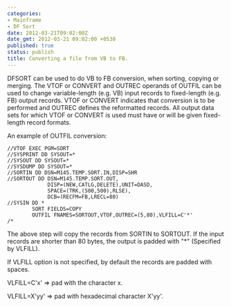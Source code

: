 ```yaml
---
categories:
- Mainframe
- DF Sort
date: 2012-03-21T09:02:00Z
date_gmt: 2012-03-21 09:02:00 +0530
published: true
status: publish
title: Converting a file from VB to FB.
---
```


DFSORT can be used to do VB to FB conversion, when sorting, copying or  merging. The VTOF or CONVERT and OUTREC operands of OUTFIL can be used  to change variable-length (e.g. VB) input records to fixed-length (e.g.  FB) output records. VTOF or CONVERT indicates that conversion is to be  performed and OUTREC defines the reformatted records. All output data  sets for which VTOF or CONVERT is used must have or will be given  fixed-length record formats.

An example of OUTFIL conversion:

```
//VTOF EXEC PGM=SORT
//SYSPRINT DD SYSOUT=*
//SYSOUT DD SYSOUT=*
//SYSDUMP DD SYSOUT=*
//SORTIN DD DSN=M145.TEMP.SORT.IN,DISP=SHR
//SORTOUT DD DSN=M145.TEMP.SORT.OUT,
             DISP=(NEW,CATLG,DELETE),UNIT=DASD,
             SPACE=(TRK,(500,500),RLSE),
             DCB=(RECFM=FB,LRECL=80)
//SYSIN DD * 
        SORT FIELDS=COPY
        OUTFIL FNAMES=SORTOUT,VTOF,OUTREC=(5,80),VLFILL=C'*'
/*
```

The  above step will copy the records from SORTIN to SORTOUT. If the input  records are shorter than 80 bytes, the output is padded with "*" (Specified by VLFILL).

If VLFILL option is not specified, by default the  records are padded with spaces.

VLFILL=C'x' => pad with the character x.

VLFILL=X'yy' => pad with hexadecimal character X'yy'.
